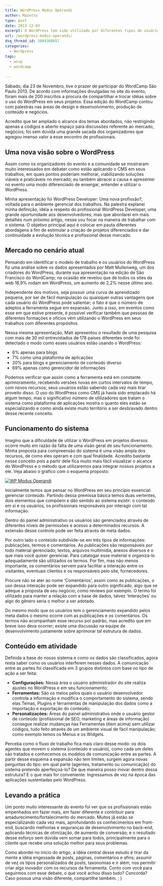 ```yaml
---
title: WordPress Modus Operandi
author: Mazetto
type: post
date: 2013-12-03
excerpt: O WordPress tem sido utilizado por diferentes tipos de usuários e para diversas finalidades; a proposta mais recente é utilizá-lo como plataforma de aplicações. No entanto, muitos de seus usuários não exploram suas capacidades. Para estimular a compreensão do WordPress e ampliar seu uso para projetos diferenciados, temos aqui um estudo diferente.
url: /wordpress-modus-operandi/
dsq_thread_id: 2004368857
categories:
  - Wordpress
tags:
  - wcsp
  - wordcamp

---
```

Sábado, dia 23 de Novembro, tive o prazer de participar do WordCamp São Paulo 2013. De acordo com informações divulgadas no site do evento, foram mais de 200 inscritos a procura de compartilhar e trocar idéias sobre o uso do WordPress em seus projetos. Essa edição do WordCamp contou com palestras nas áreas de design e desenvolvimento, produção de conteúdo e negócios.

Acredito que ter ampliado o alcance dos temas abordados, não restrigindo apenas a códigos e aberto espaço para discussões referente ao mercado, negócios; foi sem dúvida uma grande sacada dos organizadores que agregou imenso valor a esse encontro de profissionais.

## Uma nova visão sobre o WordPress

Assim como os organizadores do evento e a comunidade se mostraram muito interessados em debater como estão aplicando o CMS em seus trabalhos, em quais pontos poderiam melhorar, viabilizando soluções viáveis e praticáveis no mercado; eu também abracei a causa e apresentei no evento uma modo diferenciado de enxergar, entender e utilizar o WordPress.



Minha apresentação foi WordPress Developer: Uma nova profissão?, voltada para o ambiente gerencial dos trabalhos. Na palestra explanei minha definição, idéia a respeito do profissional WordPress Developer, uma grande oportunidade aos desenvolvedores; mas que abordarei em mais detalhes num próximo artigo, nesse vou focar na maneira de trabalhar com o sistema. O objetivo principal aqui é colocar em pauta diferentes abordagens a fim de estimular a criação de projetos diferenciados e dar continuidade a evolução técnica e profissional desse mercado.

## Mercado no cenário atual

Pensando em identificar o modelo de trabalho e os usuários do WordPress fiz uma análise sobre os dados apresentados por Matt Mullenweg, um dos criadores do WordPress, durante sua apresentação na edição de São Francisco do WordCamp; na ocasião ele revelou que de todos os sites da web 18,9% rodam em WordPress, um aumento de 2,2% nesse último ano.

Independente dos motivos, seja possuir uma curva de aprendizado pequena, por ser de fácil manipulação ou quaisquer outras vantagens que cada usuário do WordPress pode salientar; o fato é que o número de adeptos a ferramenta segue em expansão. Junto a isso, em eventos como esse em que estive presente, é possível verificar também que pessoas de diferentes formações e ofícios vêm utilizando o WordPress em seus trabalhos com diferentes propósitos.

Nessa mesma apresentação, Matt apresentou o resultado de uma pesquisa com mais de 30 mil entrevistados de 178 países diferentes onde foi detectado o modo como esses usuários estão usando o WordPress:

  * 6% apenas para blogs
  * 7% como uma plataforma de aplicações
  * 20% para blogs e gerenciamento de conteúdo diverso
  * 69% apenas como gerencidor de informações

Podemos verificar que assim como a ferramenta está em constante aprimoramento, recebendo versões novas em curtos intervalos de tempo, com novos recursos; seus usuários estão sabendo cada vez mais tirar proveito disso. O uso do WordPress como CMS já havia sido emplacado há algum tempo, mas o significativo número de utilizadores que tratam o sistema como plataforma de aplicações mostra o quanto eles estão se especializando e como ainda existe muito território a ser desbravado dentro desse recente conceito.

## Funcionamento do sistema

Imagino que a dificuldade de utilizar o WordPress em projetos diversos ocorre muito em razão da falta de uma visão geral de seu funcionamento. Minha proposta para compreensão do sistema é uma visão ampla dos recursos, de como eles operam e com qual finalidade. Acredito bastante nesse conceito pois a partir dele fica muito mais fácil visualizar o alcance do WordPress e o método que utilizaremos para integrar nossos projetos a ele. Veja abaixo o gráfico com o esquema proposto:

[<img class="alignnone size-full wp-image-39737" alt="WP Modus Operandi" src="https://raw.githubusercontent.com/diegoeis/tableless-static-images/master/2013/11/wp-modus-operandi.png" width="600" height="753" srcset="uploads/2013/11/wp-modus-operandi.png 600w, uploads/2013/11/wp-modus-operandi-133x168.png 133w, uploads/2013/11/wp-modus-operandi-247x310.png 247w" sizes="(max-width: 600px) 100vw, 600px" />][1]

Inicialmente temos que pensar no WordPress em seu princípio essencial: gerenciar conteúdo. Partindo dessa premissa básica temos duas vertentes, dois elementos que compõem e dão sentido ao sistema existir: o conteúdo em si e os usuários, os profissionais responsáveis por interagir com tal informação.

Dentro do painel administrativo os usuários são gerenciados através de diferentes níveis de permissões e acesso a determinados recursos. A extensão desse controle pode ser feita através de meta dados.

Por outro lado o conteúdo subdivide-se em três tipos de informações: publicações, termos e comentários. As publicações são responsáveis por todo material gerenciado; textos, arquivos multimídia, anexos diversos e o que mais você quiser gerenciar. Para catalogar esse material e organizá-lo adequadamente são utilizados os termos. Por fim, mas não menos importante, os comentários servem para facilitar a interação entre os visitantes, eventuais clientes e os responsáveis pelo site, fornecedores.

Procure não se ater ao nome &#8216;Comentários&#8217;, assim como as publicações, o uso dessa interação pode ser expandido para outro significado, algo que se adeque a proposta de seu negócio; como reviews por exemplo. O termo foi utilizado para manter a relação com a base de dados, talvez &#8216;Interações&#8217; ou algo do gênero seria o melhor a ser adotado.

Do mesmo modo que os usuários tem o gerenciamento expandido pelos meta dados o mesmo ocorre com as publicações e os comentários. Os termos não acompanham esse recurso por padrão, mas acredito que em breve isso deva ocorrer; existe uma discussão na equipe de desenvolvimento justamente sobre aprimorar tal estrutura de dados.

## Conteúdo em atividade

Definida a base do nosso sistema e como os dados são classificados, agora resta saber como os usuários interferem nesses dados. A comunicação entre as partes foi classificada em 3 grupos distintos com base no tipo de ação a ser feita:

  * **Configurações:** Nessa área o usuário administrador do site realiza ajustes no WordPress e em seu funcionamento;
  * **Ferramentas:** São os meios pelos quais o usuário desenvolvedor controla a informação e modifica o comportamento do sistema, sendo elas Temas, Plugins e ferramentas de manipulação dos dados como a importação e exportação do conteúdo;
  * **Personalizações:** Áreas do painel administrativo onde o usuário gestor de conteúdo (profissional de SEO, marketing e áreas de informação) consegue realizar mudanças nas Ferramentas (item acima) sem utilizar códigos, tudo feito através de um ambiente visual de fácil manipulação; como exemplo temos os Menus e os Widgets.

Perceba como o fluxo de trabalho fica mais claro desse modo: os dois agentes que movem o sistema (conteúdo e usuário), como cada um deles são tratados e conhecemos os modelos de comunicação entre as partes. A partir desse esquema a expansão não tem limites, surgem agora novas perguntas do tipo: em qual parte (agentes, tratamento ou comunicação) do sistema pretendo aperfeiçoá-lo? De que maneira posso inovar dentro dessa estrutura? E o que mais for conveniente. Ingressamos de vez na época das aplicações sustentadas pelo WordPress.

## Levando a prática

Um ponto muito interessante do evento foi ver que os profissionais estão empenhados em fazer mais, em fazer diferente e contribuir para amadurecimento/fortalecimento do mercado. Muitos já estão se especializando cada vez mais, aprofundando os conhecimentos em front-end, buscando melhorias e seguranças de desenvolvimento no back-end, aplicando técnicas de otimização, de aumento de conversão; e o resultado desse esforço sem dúvida vem somar para todos, principalmente para o cliente que recebe uma solução melhor para seus problemas.

Como abordei no início do artigo, a idéia central desse estudo é tirar da mente a idéia engessada de posts, páginas, comentários e afins; assumir de vez os tipos personalizados de posts, taxonomias e ir além, nos permitir criar algo inovador com os recursos da ferramenta. Conto com você para seguirmos com esse debate, o que você achou disso tudo? Concorda? Caso possua uma visão diferente, compartilhe também. ; )

 [1]: https://raw.githubusercontent.com/diegoeis/tableless-static-images/master/2013/11/wp-modus-operandi.png